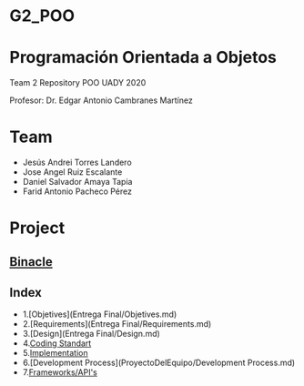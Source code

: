# G2_POO
# Programación Orientada a Objetos

Team 2 Repository POO UADY 2020

Profesor: Dr. Edgar Antonio Cambranes Martínez

# Team
* Jesús Andrei Torres Landero
* Jose Angel Ruiz Escalante
* Daniel Salvador Amaya Tapia
* Farid Antonio Pacheco Pérez

# Project
## [Binacle](ProyectoDelEquipo/Bitacora.txt)
## Index
* 1.[Objetives](Entrega Final/Objetives.md)
* 2.[Requirements](Entrega Final/Requirements.md)
* 3.[Design](Entrega Final/Design.md)
* 4.[Coding Standart](ProyectoDelEquipo/Coding_Standart.md)
* 5.[Implementation](ProyectoDelEquipo/Implementation.md)
* 6.[Development Process](ProyectoDelEquipo/Development Process.md)
* 7.[Frameworks/API's](ProyectoDelEquipo/Apis_Frameworks.md)

